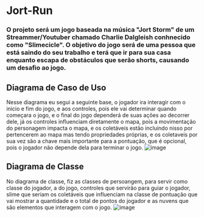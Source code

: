 # Jort-Run

### O projeto será um jogo baseada na música "Jort Storm" de um Streammer/Youtuber chamado Charlie Dalgleish conhnecido como "Slimecicle". O objetivo do jogo será de uma pessoa que está saindo do seu trabalho e terá que ir para sua casa enquanto escapa de obstáculos que serão shorts, causando um desafio ao jogo.



## Diagrama de Caso de Uso
Nesse diagrama eu segui a seguinte base, o jogador ira interagir com o inicio e fim do jogo, e aos controles, pois ele vai determinar quando começara o jogo, e o final do jogo dependerá de suas ações ao decorrer dele, já os controles influenciam diretamente o mapa, pois a movimentação do personagem impacta o mapa, e os coletáveis estão incluindo nisso por pertencerem ao mapa mas tendo propriedades próprias, e os coletaveis por sua vez são a chave mais importante para a pontuação, que é opcional, pois o jogador não depende dela para terminar o jogo. 
![image](https://github.com/GuilhermeM777/Jort-Run/assets/127865701/f958bcc9-3262-4daf-ba4e-e71cf6464ea8)


## Diagrama de Classe
No diagrama de classe, fiz as classes de persoangem, para servir como classe do jogador, a do jogo, controles que servirão para guiar o jogador, slime que seriam os coletáveis que influenciam na classe de pontuação que vai mostrar a quantidade e o total de pontos do jogador e as nuvens que são elementos que interagem com o jogo.
![image](https://github.com/GuilhermeM777/Jort-Run/assets/127865701/5eaba533-f4f7-444c-838f-1f6fca9af6b4)
